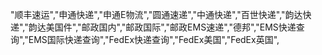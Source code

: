 "顺丰速运","申通快递","申通E物流","圆通速递","中通快递","百世快递","韵达快递","韵达美国件","邮政国内","邮政国际","邮政EMS速递","德邦","EMS快递查询","EMS国际快递查询","FedEx快递查询","FedEx美国","FedEx英国",

